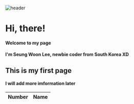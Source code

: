 ![header](https://capsule-render.vercel.app/api?type=slice&color=auto&height=300&section=header&text=SeungWoon&fontSize=90)
# Hi, there!
#### Welcome to my page  
#### I'm Seung Woon Lee, newbie coder from South Korea XD
  
  
## This is my first page  
#### I will add more imformation later


| Number | Name |
| ------ | ------ |
